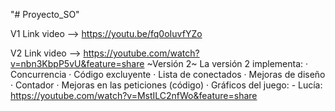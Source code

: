 "# Proyecto_SO" 

V1 Link video --> https://youtu.be/fq0oIuvfYZo

V2 Link video --> https://youtube.com/watch?v=nbn3KbpP5vU&feature=share
~Versión 2~
  La versión 2 implementa:
      · Concurrencia
      · Código excluyente
      · Lista de conectados
      · Mejoras de diseño
      · Contador
      · Mejoras en las peticiones (código)
      · Gráficos del juego:
              - Lucía: https://youtube.com/watch?v=MstILC2nfWo&feature=share
